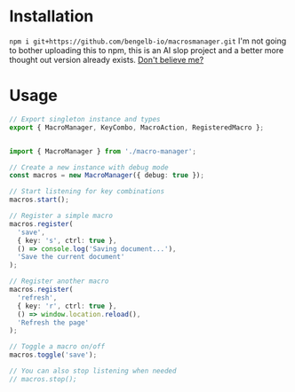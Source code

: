 # Installation
`npm i git+https://github.com/bengelb-io/macrosmanager.git`
I'm not going to bother uploading this to npm, this is an AI slop project and a better more thought out version already exists.
[Don't believe me?](https://github.com/jaywcjlove/hotkeys-js "hotkeys-js")

# Usage
```ts
// Export singleton instance and types
export { MacroManager, KeyCombo, MacroAction, RegisteredMacro };


import { MacroManager } from './macro-manager';

// Create a new instance with debug mode
const macros = new MacroManager({ debug: true });

// Start listening for key combinations
macros.start();

// Register a simple macro
macros.register(
  'save', 
  { key: 's', ctrl: true },
  () => console.log('Saving document...'),
  'Save the current document'
);

// Register another macro
macros.register(
  'refresh',
  { key: 'r', ctrl: true },
  () => window.location.reload(),
  'Refresh the page'
);

// Toggle a macro on/off
macros.toggle('save');

// You can also stop listening when needed
// macros.stop();
```